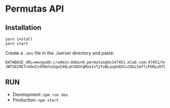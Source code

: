 # Permutas API

## Installation

```
yarn install
yarn start
```

Create a `.env` file in the ./server directory and paste:

```
DATABASE_URL=mongodb://admin:Admin0.permutas@ds147451.mlab.com:47451/heroku_6fjc9qgg 
JWTSECRET=VDwIzd5NshzGqwZ4QLqtSN5VqMve1xTyToBLaophQ3CuJQGz1mflcPGRyzDTLBp
```

## RUN

- Development: `npm run dev`
- Production: `npm start`
